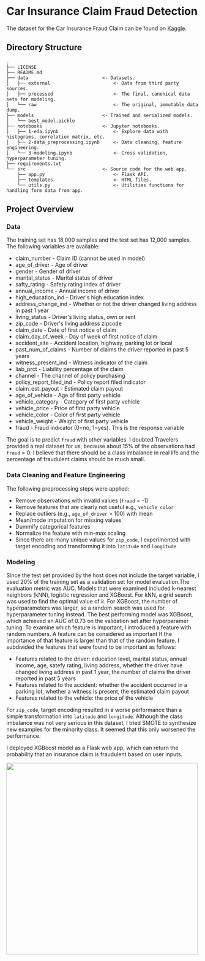 # Car Insurance Claim Fraud Detection

The dataset for the Car Insurance Fraud Claim can be found on [Kaggle]([https://www.kaggle.com/c/2018-trv-statistical-modeling-competition-umn](https://www.kaggle.com/competitions/2018-trv-statistical-modeling-competition-umn/data)).

## Directory Structure

```
.
├── LICENSE
├── README.md
├── data                           <- Datasets.
│   ├── external                       <- Data from third party sources.
│   ├── processed                      <- The final, canonical data sets for modeling.
│   └── raw                            <- The original, immutable data dump.
├── models                         <- Trained and serialized models.
│   └── best_model.pickle
├── notebooks                      <- Jupyter notebooks.
│   ├── 1-eda.ipynb                    <- Explore data with histograms, correlation matrix, etc.
│   ├── 2-data_preprocessing.ipynb     <- Data cleaning, feature engineering.
│   └── 3-modeling.ipynb               <- Cross validation, hyperparameter tuning.
├── requirements.txt
└── src                            <- Source code for the web app.
    ├── app.py                         <- Flask API.
    ├── templates                      <- HTML files.
    └── utils.py                       <- Utilities functions for handling form data from app.
```

## Project Overview

### Data

The training set has 18,000 samples and the test set has 12,000 samples. The following variables are available:

- claim_number - Claim ID (cannot be used in model)
- age_of_driver - Age of driver
- gender - Gender of driver
- marital_status - Marital status of driver
- safty_rating - Safety rating index of driver
- annual_income - Annual income of driver
- high_education_ind - Driver's high education index
- address_change_ind - Whether or not the driver changed living address in past 1 year
- living_status - Driver's living status, own or rent
- zip_code - Driver's living address zipcode
- claim_date - Date of first notice of claim
- claim_day_of_week - Day of week of first notice of claim
- accident_site - Accident location, highway, parking lot or local
- past_num_of_claims - Number of claims the driver reported in past 5 years
- witness_present_ind - Witness indicator of the claim
- liab_prct - Liability percentage of the claim
- channel - The channel of policy purchasing
- policy_report_filed_ind - Policy report filed indicator
- claim_est_payout - Estimated claim payout
- age_of_vehicle - Age of first party vehicle
- vehicle_category - Category of first party vehicle
- vehicle_price - Price of first party vehicle
- vehicle_color - Color of first party vehicle
- vehicle_weight - Weight of first party vehicle
- fraud - Fraud indicator (0=no, 1=yes). This is the response variable

The goal is to predict `fraud` with other variables. I doubted Travelers provided a real dataset for us, because about 15% of the observations had `fraud` = 0. I believe that there should be a class imbalance in real life and the percentage of fraudulent claims should be much small.

### Data Cleaning and Feature Engineering

The following preprocessing steps were applied:

- Remove observations with invalid values (`fraud` = -1)
- Remove features that are clearly not useful e.g., `vehicle_color`
- Replace outliers (e.g., `age_of_driver` > 100) with mean
- Mean/mode imputation for missing values
- Dummify categorical features
- Normalize the feature with min-max scaling
- Since there are many unique values for `zip_code`, I experimented with target encoding and transforming it into `latitude` and `longitude`

### Modeling

Since the test set provided by the host does not include the target variable, I used 20% of the training set as a validation set for model evaluation.The evaluation metric was AUC. Models that were examined included k-nearest neighbors (kNN), logistic regression and XGBoost. For kNN, a grid search was used to find the optimal value of $k$. For XGBoost, the number of hyperparameters was larger, so a random search was used for hyperparameter tuning instead. The best performing model was XGBoost, which achieved an AUC of 0.73 on the validation set after hyperparamer tuning. To examine which feature is important, I introduced a feature with random numbers. A feature can be considered as important If the importance of that feature is larger than that of the random feature. I subdivided the features that were found to be important as follows:

- Features related to the driver: education level, marital status, annual income, age, satefy rating, living address, whether the driver have changed living address in past 1 year, the number of claims the driver reported in past 5 years
- Features related to the accident: whether the accident occurred in a parking lot, whether a witness is present, the estimated claim payout
- Features related to the vehicle: the price of the vehicle

For `zip_code`, target encoding resulted in a worse performance than a simple transformation into `latitude` and `longitude`. Although the class imbalance was not very serious in this dataset, I tried SMOTE to synthesize new examples for the minority class. It seemed that this only worsened the performance.

I deployed XGBoost model as a Flask web app, which can return the probability that an insurance claim is fraudulent based on user inputs.

<img src="https://i.imgur.com/QffJHZY.gif" width=500>
